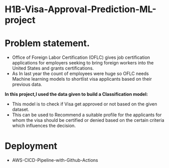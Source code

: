 # H1B-Visa-Approval-Prediction-ML-project

# Problem statement.

* Office of Foreign Labor Certification (OFLC) gives job certification applications for employers seeking to bring foreign workers into the United States and grants certifications. 
* As In last year the count of employees were huge so OFLC needs Machine learning models to shortlist visa applicants based on their previous data.

**In this project,I used the data given to build a Classification model:**

* This model is to check if Visa get approved or not based on the given dataset.
* This can be used to Recommend a suitable profile for the applicants for whom the visa should be certified or denied based on the certain criteria which influences the decision.

# Deployment

* AWS-CICD-Pipeline-with-Github-Actions
